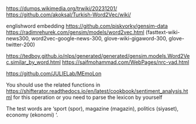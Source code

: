 https://dumps.wikimedia.org/trwiki/20231201/
https://github.com/akoksal/Turkish-Word2Vec/wiki/

englishword embedding
https://github.com/piskvorky/gensim-data
https://radimrehurek.com/gensim/models/word2vec.html  (fasttext-wiki-news300, word2vec-google-news-300, glove-wiki-gigaword-300, glove-twitter-200)

https://tedboy.github.io/nlps/generated/generated/gensim.models.Word2Vec.similar_by_word.html
https://saifmohammad.com/WebPages/nrc-vad.html

https://github.com/JULIELab/MEmoLon

You should use 
the related functions in https://shifterator.readthedocs.io/en/latest/cookbook/sentiment_analysis.html for this operation or you need to parse the lexicon by yourself


The test 
words are ‘sport (spor), magazine (magazin), politics (siyaset), economy (ekonomi) ‘. 